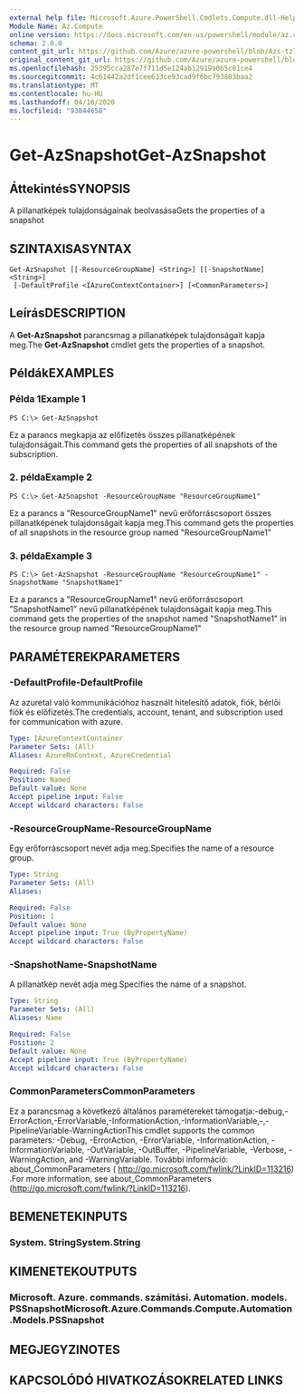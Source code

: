 ```yaml
---
external help file: Microsoft.Azure.PowerShell.Cmdlets.Compute.dll-Help-Help.xml
Module Name: Az.Compute
online version: https://docs.microsoft.com/en-us/powershell/module/az.compute/get-azsnapshot
schema: 2.0.0
content_git_url: https://github.com/Azure/azure-powershell/blob/Azs-tzl/src/Compute/Compute/help/Get-AzSnapshot.md
original_content_git_url: https://github.com/Azure/azure-powershell/blob/Azs-tzl/src/Compute/Compute/help/Get-AzSnapshot.md
ms.openlocfilehash: 25395cca287e7f711d5e124ab12919a0b5c01ce4
ms.sourcegitcommit: 4c61442a2df1cee633ce93cad9f6bc793803baa2
ms.translationtype: MT
ms.contentlocale: hu-HU
ms.lasthandoff: 04/16/2020
ms.locfileid: "93844658"
---
```

# <span data-ttu-id="19d6b-101">Get-AzSnapshot</span><span class="sxs-lookup"><span data-stu-id="19d6b-101">Get-AzSnapshot</span></span>

## <span data-ttu-id="19d6b-102">Áttekintés</span><span class="sxs-lookup"><span data-stu-id="19d6b-102">SYNOPSIS</span></span>
<span data-ttu-id="19d6b-103">A pillanatképek tulajdonságainak beolvasása</span><span class="sxs-lookup"><span data-stu-id="19d6b-103">Gets the properties of a snapshot</span></span>

## <span data-ttu-id="19d6b-104">SZINTAXISA</span><span class="sxs-lookup"><span data-stu-id="19d6b-104">SYNTAX</span></span>

```
Get-AzSnapshot [[-ResourceGroupName] <String>] [[-SnapshotName] <String>]
 [-DefaultProfile <IAzureContextContainer>] [<CommonParameters>]
```

## <span data-ttu-id="19d6b-105">Leírás</span><span class="sxs-lookup"><span data-stu-id="19d6b-105">DESCRIPTION</span></span>
<span data-ttu-id="19d6b-106">A **Get-AzSnapshot** parancsmag a pillanatképek tulajdonságait kapja meg.</span><span class="sxs-lookup"><span data-stu-id="19d6b-106">The **Get-AzSnapshot** cmdlet gets the properties of a snapshot.</span></span>

## <span data-ttu-id="19d6b-107">Példák</span><span class="sxs-lookup"><span data-stu-id="19d6b-107">EXAMPLES</span></span>

### <span data-ttu-id="19d6b-108">Példa 1</span><span class="sxs-lookup"><span data-stu-id="19d6b-108">Example 1</span></span>
```
PS C:\> Get-AzSnapshot
```

<span data-ttu-id="19d6b-109">Ez a parancs megkapja az előfizetés összes pillanatképének tulajdonságait.</span><span class="sxs-lookup"><span data-stu-id="19d6b-109">This command gets the properties of all snapshots of the subscription.</span></span>

### <span data-ttu-id="19d6b-110">2. példa</span><span class="sxs-lookup"><span data-stu-id="19d6b-110">Example 2</span></span>
```
PS C:\> Get-AzSnapshot -ResourceGroupName "ResourceGroupName1"
```

<span data-ttu-id="19d6b-111">Ez a parancs a "ResourceGroupName1" nevű erőforráscsoport összes pillanatképének tulajdonságait kapja meg.</span><span class="sxs-lookup"><span data-stu-id="19d6b-111">This command gets the properties of all snapshots in the resource group named "ResourceGroupName1"</span></span>

### <span data-ttu-id="19d6b-112">3. példa</span><span class="sxs-lookup"><span data-stu-id="19d6b-112">Example 3</span></span>
```
PS C:\> Get-AzSnapshot -ResourceGroupName "ResourceGroupName1" -SnapshotName "SnapshotName1"
```

<span data-ttu-id="19d6b-113">Ez a parancs a "ResourceGroupName1" nevű erőforráscsoport "SnapshotName1" nevű pillanatképének tulajdonságait kapja meg.</span><span class="sxs-lookup"><span data-stu-id="19d6b-113">This command gets the properties of the snapshot named "SnapshotName1" in the resource group named "ResourceGroupName1"</span></span>

## <span data-ttu-id="19d6b-114">PARAMÉTEREK</span><span class="sxs-lookup"><span data-stu-id="19d6b-114">PARAMETERS</span></span>

### <span data-ttu-id="19d6b-115">-DefaultProfile</span><span class="sxs-lookup"><span data-stu-id="19d6b-115">-DefaultProfile</span></span>
<span data-ttu-id="19d6b-116">Az azuretal való kommunikációhoz használt hitelesítő adatok, fiók, bérlői fiók és előfizetés.</span><span class="sxs-lookup"><span data-stu-id="19d6b-116">The credentials, account, tenant, and subscription used for communication with azure.</span></span>

```yaml
Type: IAzureContextContainer
Parameter Sets: (All)
Aliases: AzureRmContext, AzureCredential

Required: False
Position: Named
Default value: None
Accept pipeline input: False
Accept wildcard characters: False
```

### <span data-ttu-id="19d6b-117">-ResourceGroupName</span><span class="sxs-lookup"><span data-stu-id="19d6b-117">-ResourceGroupName</span></span>
<span data-ttu-id="19d6b-118">Egy erőforráscsoport nevét adja meg.</span><span class="sxs-lookup"><span data-stu-id="19d6b-118">Specifies the name of a resource group.</span></span>

```yaml
Type: String
Parameter Sets: (All)
Aliases: 

Required: False
Position: 1
Default value: None
Accept pipeline input: True (ByPropertyName)
Accept wildcard characters: False
```

### <span data-ttu-id="19d6b-119">-SnapshotName</span><span class="sxs-lookup"><span data-stu-id="19d6b-119">-SnapshotName</span></span>
<span data-ttu-id="19d6b-120">A pillanatkép nevét adja meg.</span><span class="sxs-lookup"><span data-stu-id="19d6b-120">Specifies the name of a snapshot.</span></span>

```yaml
Type: String
Parameter Sets: (All)
Aliases: Name

Required: False
Position: 2
Default value: None
Accept pipeline input: True (ByPropertyName)
Accept wildcard characters: False
```

### <span data-ttu-id="19d6b-121">CommonParameters</span><span class="sxs-lookup"><span data-stu-id="19d6b-121">CommonParameters</span></span>
<span data-ttu-id="19d6b-122">Ez a parancsmag a következő általános paramétereket támogatja:-debug,-ErrorAction,-ErrorVariable,-InformationAction,-InformationVariable,-,-PipelineVariable-WarningAction</span><span class="sxs-lookup"><span data-stu-id="19d6b-122">This cmdlet supports the common parameters: -Debug, -ErrorAction, -ErrorVariable, -InformationAction, -InformationVariable, -OutVariable, -OutBuffer, -PipelineVariable, -Verbose, -WarningAction, and -WarningVariable.</span></span> <span data-ttu-id="19d6b-123">További információ: about_CommonParameters ( http://go.microsoft.com/fwlink/?LinkID=113216) .</span><span class="sxs-lookup"><span data-stu-id="19d6b-123">For more information, see about_CommonParameters (http://go.microsoft.com/fwlink/?LinkID=113216).</span></span>

## <span data-ttu-id="19d6b-124">BEMENETEK</span><span class="sxs-lookup"><span data-stu-id="19d6b-124">INPUTS</span></span>

### <span data-ttu-id="19d6b-125">System. String</span><span class="sxs-lookup"><span data-stu-id="19d6b-125">System.String</span></span>

## <span data-ttu-id="19d6b-126">KIMENETEK</span><span class="sxs-lookup"><span data-stu-id="19d6b-126">OUTPUTS</span></span>

### <span data-ttu-id="19d6b-127">Microsoft. Azure. commands. számítási. Automation. models. PSSnapshot</span><span class="sxs-lookup"><span data-stu-id="19d6b-127">Microsoft.Azure.Commands.Compute.Automation.Models.PSSnapshot</span></span>

## <span data-ttu-id="19d6b-128">MEGJEGYZI</span><span class="sxs-lookup"><span data-stu-id="19d6b-128">NOTES</span></span>

## <span data-ttu-id="19d6b-129">KAPCSOLÓDÓ HIVATKOZÁSOK</span><span class="sxs-lookup"><span data-stu-id="19d6b-129">RELATED LINKS</span></span>


